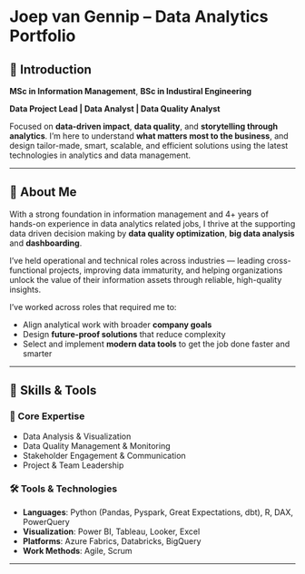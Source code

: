 # Joep van Gennip – Data Analytics Portfolio

## 👋 Introduction

**MSc in Information Management**, **BSc in Industiral Engineering** 

**Data Project Lead | Data Analyst | Data Quality Analyst**

Focused on **data-driven impact**, **data quality**, and **storytelling through analytics**.
I’m here to understand **what matters most to the business**, and design tailor-made, smart, scalable, and efficient solutions using the latest technologies in analytics and data management.

---

## 🚀 About Me

With a strong foundation in information management and 4+ years of hands-on experience in data analytics related jobs, I thrive at the supporting data driven decision making by **data quality optimization**, **big data analysis** and **dashboarding**.

I’ve held operational and technical roles across industries — leading cross-functional projects, improving data immaturity, and helping organizations unlock the value of their information assets through reliable, high-quality insights.

I’ve worked across roles that required me to:
- Align analytical work with broader **company goals**
- Design **future-proof solutions** that reduce complexity
- Select and implement **modern data tools** to get the job done faster and smarter

---

## 🧠 Skills & Tools

### 🧩 Core Expertise
- Data Analysis & Visualization  
- Data Quality Management & Monitoring  
- Stakeholder Engagement & Communication  
- Project & Team Leadership

### 🛠️ Tools & Technologies
- **Languages**: Python (Pandas, Pyspark, Great Expectations, dbt), R, DAX, PowerQuery
- **Visualization**: Power BI, Tableau, Looker, Excel
- **Platforms**: Azure Fabrics, Databricks, BigQuery
- **Work Methods**: Agile, Scrum

---
